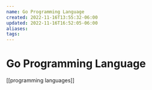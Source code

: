 ```yaml
---
name: Go Programming Language
created: 2022-11-16T13:55:32-06:00
updated: 2022-11-16T16:52:05-06:00
aliases: 
tags: 
---
```

# Go Programming Language

[[programming languages]]